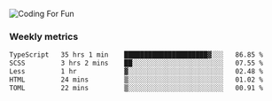 ![Coding For Fun](https://glitch-art.vercel.app/api/simple?word=<Rise%20/>)

### Weekly metrics

<!--START_SECTION:waka-->

```txt
TypeScript   35 hrs 1 min    █████████████████████▓░░░   86.85 %
SCSS         3 hrs 2 mins    ██░░░░░░░░░░░░░░░░░░░░░░░   07.55 %
Less         1 hr            ▓░░░░░░░░░░░░░░░░░░░░░░░░   02.48 %
HTML         24 mins         ▒░░░░░░░░░░░░░░░░░░░░░░░░   01.02 %
TOML         22 mins         ▒░░░░░░░░░░░░░░░░░░░░░░░░   00.91 %
```

<!--END_SECTION:waka-->
